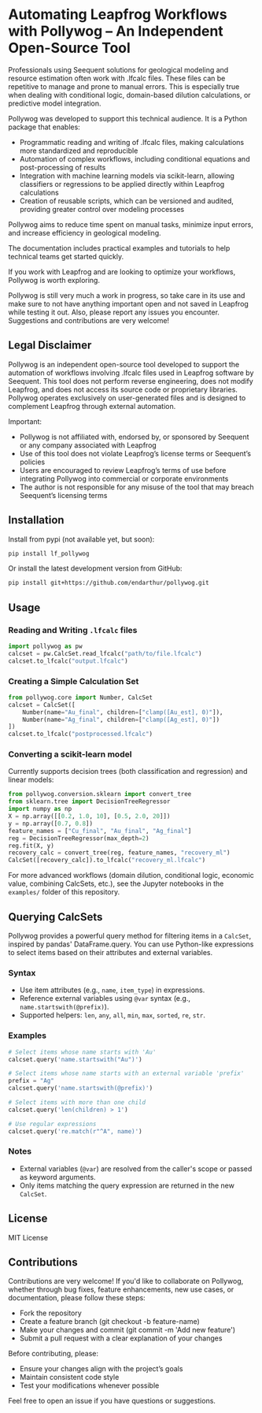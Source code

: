 # Automating Leapfrog Workflows with Pollywog – An Independent Open-Source Tool

Professionals using Seequent solutions for geological modeling and resource estimation often work with .lfcalc files. These files can be repetitive to manage and prone to manual errors. This is especially true when dealing with conditional logic, domain-based dilution calculations, or predictive model integration.

Pollywog was developed to support this technical audience. It is a Python package that enables:

- Programmatic reading and writing of .lfcalc files, making calculations more standardized and reproducible
- Automation of complex workflows, including conditional equations and post-processing of results
- Integration with machine learning models via scikit-learn, allowing classifiers or regressions to be applied directly within Leapfrog calculations
- Creation of reusable scripts, which can be versioned and audited, providing greater control over modeling processes

Pollywog aims to reduce time spent on manual tasks, minimize input errors, and increase efficiency in geological modeling.

The documentation includes practical examples and tutorials to help technical teams get started quickly.

If you work with Leapfrog and are looking to optimize your workflows, Pollywog is worth exploring.

Pollywog is still very much a work in progress, so take care in its use and make sure to not have anything important open and not saved in Leapfrog while testing it out. Also, please report any issues you encounter. Suggestions and contributions are very welcome!

## Legal Disclaimer

Pollywog is an independent open-source tool developed to support the automation of workflows involving .lfcalc files used in Leapfrog software by Seequent.
This tool does not perform reverse engineering, does not modify Leapfrog, and does not access its source code or proprietary libraries. Pollywog operates exclusively on user-generated files and is designed to complement Leapfrog through external automation.

Important:
- Pollywog is not affiliated with, endorsed by, or sponsored by Seequent or any company associated with Leapfrog
- Use of this tool does not violate Leapfrog’s license terms or Seequent’s policies
- Users are encouraged to review Leapfrog’s terms of use before integrating Pollywog into commercial or corporate environments
- The author is not responsible for any misuse of the tool that may breach Seequent’s licensing terms


## Installation

Install from pypi (not available yet, but soon):

```bash
pip install lf_pollywog
```

Or install the latest development version from GitHub:

```bash
pip install git+https://github.com/endarthur/pollywog.git
```

## Usage

### Reading and Writing `.lfcalc` files

```python
import pollywog as pw
calcset = pw.CalcSet.read_lfcalc("path/to/file.lfcalc")
calcset.to_lfcalc("output.lfcalc")
```

### Creating a Simple Calculation Set

```python
from pollywog.core import Number, CalcSet
calcset = CalcSet([
    Number(name="Au_final", children=["clamp([Au_est], 0)"]),
    Number(name="Ag_final", children=["clamp([Ag_est], 0)"])
])
calcset.to_lfcalc("postprocessed.lfcalc")
```

### Converting a scikit-learn model

Currently supports decision trees (both classification and regression) and linear models:

```python
from pollywog.conversion.sklearn import convert_tree
from sklearn.tree import DecisionTreeRegressor
import numpy as np
X = np.array([[0.2, 1.0, 10], [0.5, 2.0, 20]])
y = np.array([0.7, 0.8])
feature_names = ["Cu_final", "Au_final", "Ag_final"]
reg = DecisionTreeRegressor(max_depth=2)
reg.fit(X, y)
recovery_calc = convert_tree(reg, feature_names, "recovery_ml")
CalcSet([recovery_calc]).to_lfcalc("recovery_ml.lfcalc")
```

For more advanced workflows (domain dilution, conditional logic, economic value, combining CalcSets, etc.), see the Jupyter notebooks in the `examples/` folder of this repository.

## Querying CalcSets

Pollywog provides a powerful query method for filtering items in a `CalcSet`, inspired by pandas' DataFrame.query. You can use Python-like expressions to select items based on their attributes and external variables.

### Syntax
- Use item attributes (e.g., `name`, `item_type`) in expressions.
- Reference external variables using `@var` syntax (e.g., `name.startswith(@prefix)`).
- Supported helpers: `len`, `any`, `all`, `min`, `max`, `sorted`, `re`, `str`.

### Examples

```python
# Select items whose name starts with 'Au'
calcset.query('name.startswith("Au")')

# Select items whose name starts with an external variable 'prefix'
prefix = "Ag"
calcset.query('name.startswith(@prefix)')

# Select items with more than one child
calcset.query('len(children) > 1')

# Use regular expressions
calcset.query('re.match(r"^A", name)')
```

### Notes
- External variables (`@var`) are resolved from the caller's scope or passed as keyword arguments.
- Only items matching the query expression are returned in the new `CalcSet`.

## License

MIT License

<!-- ## Authors

See `AUTHORS` file or repository contributors. -->

## Contributions

Contributions are very welcome!
If you'd like to collaborate on Pollywog, whether through bug fixes, feature enhancements, new use cases, or documentation, please follow these steps:

- Fork the repository
- Create a feature branch (git checkout -b feature-name)
- Make your changes and commit (git commit -m 'Add new feature')
- Submit a pull request with a clear explanation of your changes

Before contributing, please:
- Ensure your changes align with the project’s goals
- Maintain consistent code style
- Test your modifications whenever possible

Feel free to open an issue if you have questions or suggestions.
